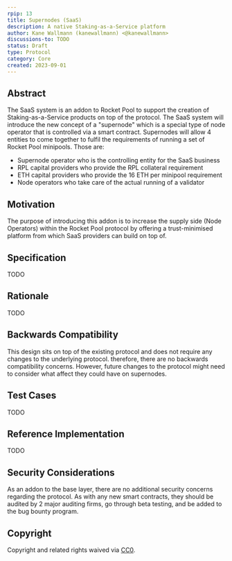 ```yaml
---
rpip: 13
title: Supernodes (SaaS)
description: A native Staking-as-a-Service platform
author: Kane Wallmann (kanewallmann) <@kanewallmann>
discussions-to: TODO
status: Draft
type: Protocol
category: Core
created: 2023-09-01
---
```


## Abstract

The SaaS system is an addon to Rocket Pool to support the creation of Staking-as-a-Service products on top of the protocol. The SaaS system will
introduce the new concept of a "supernode" which is a special type of node operator that is controlled via a smart contract. Supernodes will
allow 4 entities to come together to fulfil the requirements of running a set of Rocket Pool minipools. Those are: 

- Supernode operator who is the controlling entity for the SaaS business
- RPL capital providers who provide the RPL collateral requirement
- ETH capital providers who provide the 16 ETH per minipool requirement
- Node operators who take care of the actual running of a validator

## Motivation

The purpose of introducing this addon is to increase the supply side (Node Operators) within the Rocket Pool protocol by offering a trust-minimised
platform from which SaaS providers can build on top of.

## Specification
TODO

## Rationale
TODO

## Backwards Compatibility
This design sits on top of the existing protocol and does not require any changes to the underlying protocol. therefore, there are no backwards
compatibility concerns. However, future changes to the protocol might need to consider what affect they could have on supernodes.

## Test Cases
TODO

## Reference Implementation
TODO

## Security Considerations
As an addon to the base layer, there are no additional security concerns regarding the protocol. As with any new smart contracts,
they should be audited by 2 major auditing firms, go through beta testing, and be added to the bug bounty program.

## Copyright
Copyright and related rights waived via [CC0](https://creativecommons.org/publicdomain/zero/1.0/).
